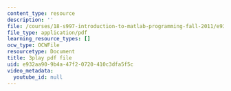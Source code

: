 ```yaml
---
content_type: resource
description: ''
file: /courses/18-s997-introduction-to-matlab-programming-fall-2011/e932aa909b4a47f20720410c3dfa5f5c_WpAXzSJJqW4.pdf
file_type: application/pdf
learning_resource_types: []
ocw_type: OCWFile
resourcetype: Document
title: 3play pdf file
uid: e932aa90-9b4a-47f2-0720-410c3dfa5f5c
video_metadata:
  youtube_id: null
---
```

